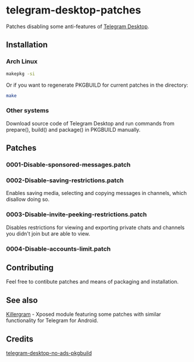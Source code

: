 # telegram-desktop-patches

Patches disabling some anti-features of [Telegram Desktop](https://desktop.telegram.org/).

## Installation

### Arch Linux

```sh
makepkg -si
```

Or if you want to regenerate PKGBUILD for current patches in the directory:

``` sh
make
```

### Other systems

Download source code of Telegram Desktop and run commands from prepare(), build() and package() in PKGBUILD manually.

## Patches

### 0001-Disable-sponsored-messages.patch

### 0002-Disable-saving-restrictions.patch

Enables saving media, selecting and copying messages in channels, which disallow doing so.

### 0003-Disable-invite-peeking-restrictions.patch

Disables restrictions for viewing and exporting private chats and channels you didn't join but are able to view.

### 0004-Disable-accounts-limit.patch

## Contributing

Feel free to contibute patches and means of packaging and installation.

## See also

[Killergram](https://github.com/shatyuka/Killergram) - Xposed module featuring some patches with similar functionality for Telegram for Android.

## Credits

[telegram-desktop-no-ads-pkgbuild](https://github.com/vehlwn/telegram-desktop-no-ads-pkgbuild)
